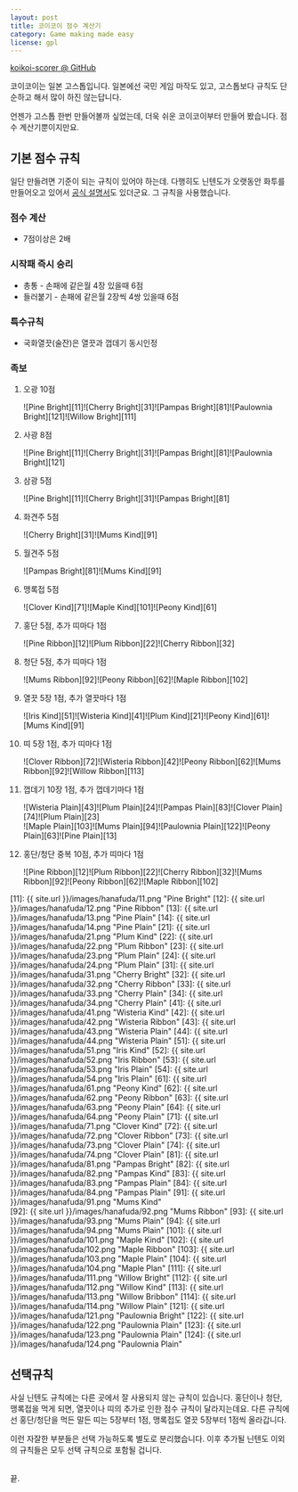 ```yaml
---
layout: post
title: 코이코이 점수 계산기
category: Game making made easy
license: gpl
---
```

[koikoi-scorer @ GitHub][github]

코이코이는 일본 고스톱입니다. 
일본에선 국민 게임 마작도 있고, 고스톱보다 규칙도 단순하고 해서 많이 하진 않는답니다.

언젠가 고스톱 한번 만들어볼까 싶었는데, 더욱 쉬운 코이코이부터 만들어 봤습니다. 
점수 계산기뿐이지만요.

[github]: https://github.com/sidsryu/koikoi-scorer


## 기본 점수 규칙

일단 만들려면 기준이 되는 규칙이 있어야 하는데. 
다행히도 닌텐도가 오랫동안 화투를 만들어오고 있어서 [공식 설명서][nintendo]도 있더군요.
그 규칙을 사용했습니다.

[nintendo]: https://www.nintendo.co.jp/n09/hana-kabu_games/

### 점수 계산 

- 7점이상은 2배

### 시작패 즉시 승리

- 총통 - 손패에 같은월 4장 있을때 6점
- 들러붙기 - 손패에 같은월 2장씩 4쌍 있을때 6점

### 특수규칙

- 국화열끗(술잔)은 열끗과 껍데기 동시인정

### 족보

1. 오광 10점

    ![Pine Bright][11]![Cherry Bright][31]![Pampas Bright][81]![Paulownia Bright][121]![Willow Bright][111]

2. 사광 8점

    ![Pine Bright][11]![Cherry Bright][31]![Pampas Bright][81]![Paulownia Bright][121]

3. 삼광 5점

    ![Pine Bright][11]![Cherry Bright][31]![Pampas Bright][81]

4. 화견주 5점

    ![Cherry Bright][31]![Mums Kind][91]

5. 월견주 5점

    ![Pampas Bright][81]![Mums Kind][91]

6. 맹록접 5점

    ![Clover Kind][71]![Maple Kind][101]![Peony Kind][61]

7. 홍단 5점, 추가 띠마다 1점

    ![Pine Ribbon][12]![Plum Ribbon][22]![Cherry Ribbon][32]

8. 청단 5점, 추가 띠마다 1점

    ![Mums Ribbon][92]![Peony Ribbon][62]![Maple Ribbon][102]

9. 열끗 5장 1점, 추가 열끗마다 1점

    ![Iris Kind][51]![Wisteria Kind][41]![Plum Kind][21]![Peony Kind][61]![Mums Kind][91]

10. 띠 5장 1점, 추가 띠마다 1점

    ![Clover Ribbon][72]![Wisteria Ribbon][42]![Peony Ribbon][62]![Mums Ribbon][92]![Willow Ribbon][113]

11. 껍데기 10장 1점, 추가 껍데기마다 1점

    ![Wisteria Plain][43]![Plum Plain][24]![Pampas Plain][83]![Clover Plain][74]![Plum Plain][23]  
    ![Maple Plain][103]![Mums Plain][94]![Paulownia Plain][122]![Peony Plain][63]![Pine Plain][13]

12. 홍단/청단 중복 10점, 추가 띠마다 1점

    ![Pine Ribbon][12]![Plum Ribbon][22]![Cherry Ribbon][32]![Mums Ribbon][92]![Peony Ribbon][62]![Maple Ribbon][102]

[11]: {{ site.url }}/images/hanafuda/11.png "Pine Bright"
[12]: {{ site.url }}/images/hanafuda/12.png "Pine Ribbon"
[13]: {{ site.url }}/images/hanafuda/13.png "Pine Plain"
[14]: {{ site.url }}/images/hanafuda/14.png "Pine Plain"
[21]: {{ site.url }}/images/hanafuda/21.png "Plum Kind"
[22]: {{ site.url }}/images/hanafuda/22.png "Plum Ribbon"
[23]: {{ site.url }}/images/hanafuda/23.png "Plum Plain"
[24]: {{ site.url }}/images/hanafuda/24.png "Plum Plain"
[31]: {{ site.url }}/images/hanafuda/31.png "Cherry Bright" 
[32]: {{ site.url }}/images/hanafuda/32.png "Cherry Ribbon"
[33]: {{ site.url }}/images/hanafuda/33.png "Cherry Plain"
[34]: {{ site.url }}/images/hanafuda/34.png "Cherry Plain"
[41]: {{ site.url }}/images/hanafuda/41.png "Wisteria Kind"
[42]: {{ site.url }}/images/hanafuda/42.png "Wisteria Ribbon"
[43]: {{ site.url }}/images/hanafuda/43.png "Wisteria Plain"
[44]: {{ site.url }}/images/hanafuda/44.png "Wisteria Plain"
[51]: {{ site.url }}/images/hanafuda/51.png "Iris Kind"
[52]: {{ site.url }}/images/hanafuda/52.png "Iris Ribbon"
[53]: {{ site.url }}/images/hanafuda/53.png "Iris Plain"
[54]: {{ site.url }}/images/hanafuda/54.png "Iris Plain"
[61]: {{ site.url }}/images/hanafuda/61.png "Peony Kind"
[62]: {{ site.url }}/images/hanafuda/62.png "Peony Ribbon"
[63]: {{ site.url }}/images/hanafuda/63.png "Peony Plain"
[64]: {{ site.url }}/images/hanafuda/64.png "Peony Plain"
[71]: {{ site.url }}/images/hanafuda/71.png "Clover Kind"
[72]: {{ site.url }}/images/hanafuda/72.png "Clover Ribbon"
[73]: {{ site.url }}/images/hanafuda/73.png "Clover Plain"
[74]: {{ site.url }}/images/hanafuda/74.png "Clover Plain"
[81]: {{ site.url }}/images/hanafuda/81.png "Pampas Bright"
[82]: {{ site.url }}/images/hanafuda/82.png "Pampas Kind"
[83]: {{ site.url }}/images/hanafuda/83.png "Pampas Plain"
[84]: {{ site.url }}/images/hanafuda/84.png "Pampas Plain"
[91]: {{ site.url }}/images/hanafuda/91.png "Mums Kind"  
[92]: {{ site.url }}/images/hanafuda/92.png "Mums Ribbon" 
[93]: {{ site.url }}/images/hanafuda/93.png "Mums Plain"
[94]: {{ site.url }}/images/hanafuda/94.png "Mums Plain"
[101]: {{ site.url }}/images/hanafuda/101.png "Maple Kind"
[102]: {{ site.url }}/images/hanafuda/102.png "Maple Ribbon"
[103]: {{ site.url }}/images/hanafuda/103.png "Maple Plain"
[104]: {{ site.url }}/images/hanafuda/104.png "Maple Plan"
[111]: {{ site.url }}/images/hanafuda/111.png "Willow Bright"
[112]: {{ site.url }}/images/hanafuda/112.png "Willow Kind"
[113]: {{ site.url }}/images/hanafuda/113.png "Willow Bribbon"
[114]: {{ site.url }}/images/hanafuda/114.png "Willow Plain"
[121]: {{ site.url }}/images/hanafuda/121.png "Paulownia Bright"
[122]: {{ site.url }}/images/hanafuda/122.png "Paulownia Plain"
[123]: {{ site.url }}/images/hanafuda/123.png "Paulownia Plain"
[124]: {{ site.url }}/images/hanafuda/124.png "Paulownia Plain"


## 선택규칙

사실 닌텐도 규칙에는 다른 곳에서 잘 사용되지 않는 규칙이 있습니다. 
홍단이나 청단, 맹록접을 먹게 되면, 열끗이나 띠의 추가로 인한 점수 규칙이 달라지는데요.
다른 규칙에선 홍단/청단을 먹든 말든 띠는 5장부터 1점, 맹록접도 열끗 5장부터 1점씩 올라갑니다.

이런 자잘한 부분들은 선택 가능하도록 별도로 분리했습니다.
이후 추가될 닌텐도 이외의 규칙들은 모두 선택 규칙으로 포함될 겁니다.


<br>끝.
